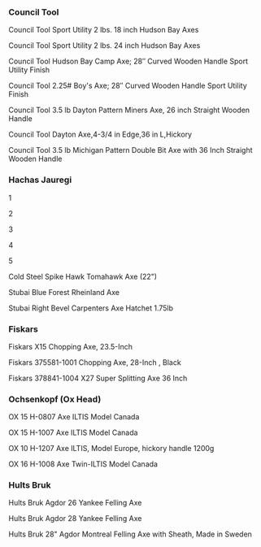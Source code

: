 ### Council Tool

Council Tool Sport Utility 2 lbs. 18 inch Hudson Bay Axes

Council Tool Sport Utility 2 lbs. 24 inch Hudson Bay Axes

Council Tool Hudson Bay Camp Axe; 28″ Curved Wooden Handle Sport Utility Finish

Council Tool 2.25# Boy's Axe; 28″ Curved Wooden Handle Sport Utility Finish

Council Tool 3.5 lb Dayton Pattern Miners Axe, 26 inch Straight Wooden Handle

Council Tool Dayton Axe,4-3/4 in Edge,36 in L,Hickory

Council Tool 3.5 lb Michigan Pattern Double Bit Axe with 36 Inch Straight Wooden Handle


### Hachas Jauregi

1

2

3

4

5


Cold Steel Spike Hawk Tomahawk Axe (22") 


Stubai Blue Forest Rheinland Axe

Stubai Right Bevel Carpenters Axe Hatchet 1.75lb


### Fiskars

Fiskars X15 Chopping Axe, 23.5-Inch

Fiskars 375581-1001 Chopping Axe, 28-Inch , Black

Fiskars 378841-1004 X27 Super Splitting Axe 36 Inch


### Ochsenkopf (Ox Head)

OX 15 H-0807 Axe ILTIS Model Canada

OX 15 H-1007 Axe ILTIS Model Canada

OX 10 H-1207 Axe ILTIS, Model Europe, hickory handle 1200g

OX 16 H-1008 Axe Twin-ILTIS Model Canada


### Hults Bruk

Hults Bruk Agdor 26 Yankee Felling Axe

Hults Bruk Agdor 28 Yankee Felling Axe

Hults Bruk 28" Agdor Montreal Felling Axe with Sheath, Made in Sweden